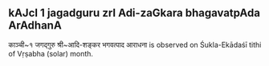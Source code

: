 ## kAJcI 1 jagadguru zrI Adi-zaGkara bhagavatpAda ArAdhanA

काञ्ची~१ जगद्गुरु श्री~आदि-शङ्कर भगवत्पाद आराधना is observed on Śukla-Ekādaśī tithi of Vṛṣabha (solar) month.



